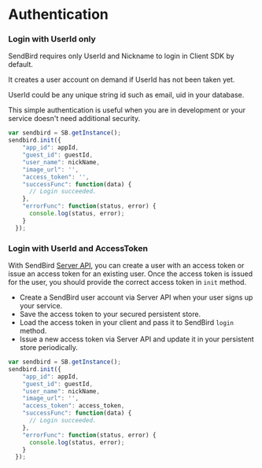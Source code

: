 # Authentication

### Login with UserId only

SendBird requires only UserId and Nickname to login in Client SDK by default.

It creates a user account on demand if UserId has not been taken yet. 

UserId could be any unique string id such as email, uid in your database.

This simple authentication is useful when you are in development or your service doesn't need additional security.

```javascript
var sendbird = SB.getInstance();
sendbird.init({
    "app_id": appId,
    "guest_id": guestId,
    "user_name": nickName,
    "image_url": '',
    "access_token": '',
    "successFunc": function(data) {
      // Login succeeded.
    },
    "errorFunc": function(status, error) {
      console.log(status, error);
    }
  });
```

### Login with UserId and AccessToken

With SendBird [Server API](https://sendbird.gitbooks.io/sendbird-server-api/content/en/user.html), you can create a user with an access token or issue an access token for an existing user. Once the access token is issued for the user, you should provide the correct access token in `init` method. 

* Create a SendBird user account via Server API when your user signs up your service.
* Save the access token to your secured persistent store.
* Load the access token in your client and pass it to SendBird `login` method.
* Issue a new access token via Server API and update it in your persistent store periodically.

```javascript
var sendbird = SB.getInstance();
sendbird.init({
    "app_id": appId,
    "guest_id": guestId,
    "user_name": nickName,
    "image_url": '',
    "access_token": access_token,
    "successFunc": function(data) {
      // Login succeeded.
    },
    "errorFunc": function(status, error) {
      console.log(status, error);
    }
  });
```
